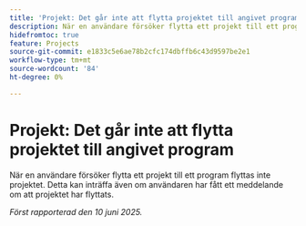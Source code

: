 ```yaml
---
title: 'Projekt: Det går inte att flytta projektet till angivet program'
description: När en användare försöker flytta ett projekt till ett program flyttas inte projektet. Detta kan inträffa även om användaren har fått ett meddelande om att projektet har flyttats.
hidefromtoc: true
feature: Projects
source-git-commit: e1833c5e6ae78b2cfc174dbffb6c43d9597be2e1
workflow-type: tm+mt
source-wordcount: '84'
ht-degree: 0%

---
```



# Projekt: Det går inte att flytta projektet till angivet program

När en användare försöker flytta ett projekt till ett program flyttas inte projektet. Detta kan inträffa även om användaren har fått ett meddelande om att projektet har flyttats.

_Först rapporterad den 10 juni 2025._
